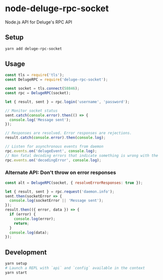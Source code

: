 # node-deluge-rpc-socket

Node.js API for Deluge's RPC API

## Setup

```bash
yarn add deluge-rpc-socket
```

## Usage

```js
const tls = require('tls');
const DelugeRPC = require('deluge-rpc-socket');

const socket = tls.connect(58846);
const rpc = DelugeRPC(socket);

let { result, sent } = rpc.login('username', 'password');

// Monitor socket status
sent.catch(console.error).then(() => {
  console.log('Message sent');
});

// Responses are resolved. Error responses are rejections.
result.catch(console.error).then(console.log);

// Listen for asynchronous events from daemon
rpc.events.on('delugeEvent', console.log);
// Non fatal decoding errors that indicate something is wrong with the protocol...
rpc.events.on('decodingError', console.log);
```

### Alternate API: Don't throw on error responses

```js
const alt = DelugeRPC(socket, { resolveErrorResponses: true });

let { result, sent } = rpc.request('daemon.info');
sent.then(socketError => {
  console.log(socketError || 'Message sent');
});
result.then(({ error, data }) => {
  if (error) {
    console.log(error);
    return;
  }
  console.log(data);
});
```

## Development

```bash
yarn setup
# Launch a REPL with `api` and `config` available in the context
yarn start
```
